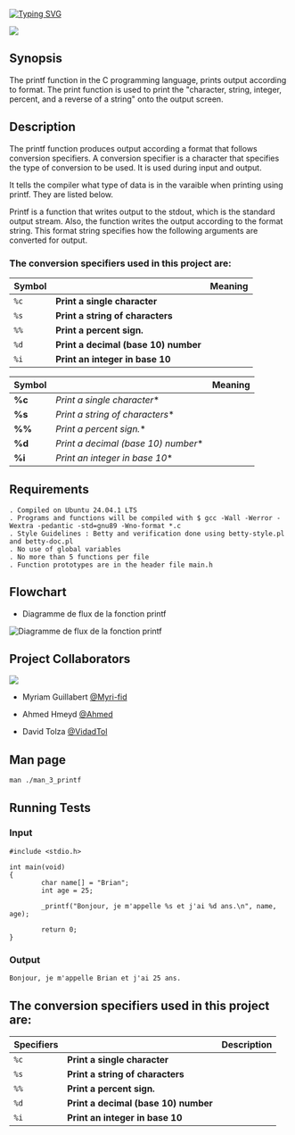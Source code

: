 

[![Typing SVG](https://readme-typing-svg.herokuapp.com?font=Fira+Code&weight=700&size=27&pause=1000&center=true&width=700&height=62&lines=Project+Printf)](https://git.io/typing-svg)

![](https://www.commentcoder.com/static/bd7bd17f9fccb49b563e643f73bc87b3/b17f8/c-printf.jpg)



## Synopsis

The printf function in the C programming language, prints output according to format. The print function is used to print the "character, string, integer, percent, and a reverse of a string" onto the output screen.

## Description
The printf function produces output according a format that follows conversion specifiers. A conversion specifier is a character that specifies the type of conversion to be used. It is used during input and output.

It tells the compiler what type of data is in the varaible when printing using printf. They are listed below.

Printf is a function that writes output to the stdout, which is the standard output stream. Also, the function writes the output according to the format string. This format string specifies how the following arguments are converted for output.

### The conversion specifiers used in this project are:

| Symbol || Meaning|
| :-------- | :------- | :-------------------------------- |
| `%c`      |  **Print a single character** |
| `%s`      |  **Print a string of characters** |
| `%%`      |  **Print a percent sign.** |
| `%d`      |  **Print a decimal (base 10) number** |
| `%i`      |  **Print an integer in base 10** |


| Symbol ||Meaning|
| :-------- | :------- | :-------------------------------- |
| **%c**    |  *Print a single character** |
| **%s**    |  *Print a string of characters** |
| **%%**    |  *Print a percent sign.** |
| **%d**    |  *Print a decimal (base 10) number** |
| **%i**    |  *Print an integer in base 10** |


## Requirements

    . Compiled on Ubuntu 24.04.1 LTS
    . Programs and functions will be compiled with $ gcc -Wall -Werror -Wextra -pedantic -std=gnu89 -Wno-format *.c
    . Style Guidelines : Betty and verification done using betty-style.pl and betty-doc.pl
    . No use of global variables
    . No more than 5 functions per file
    . Function prototypes are in the header file main.h

## Flowchart
- Diagramme de flux de la fonction printf

![Diagramme de flux de la fonction printf](https://i.imgur.com/lX1fkb7.png)


## Project Collaborators

![](https://flat-badgen.vercel.app/badge/icon/github?icon=github&label)

- Myriam Guillabert [@Myri-fid](https://github.com/Myri-fid)

- Ahmed Hmeyd [@Ahmed](https://github.com/hmeyd)

- David Tolza [@VidadTol](https://www.github.com/VidadTol)

## Man page
```
man ./man_3_printf
```
## Running Tests

### Input
```
#include <stdio.h> 

int main(void) 
{ 
        char name[] = "Brian";
        int age = 25; 

        _printf("Bonjour, je m'appelle %s et j'ai %d ans.\n", name, age);

        return 0; 
}
```
### Output
```
Bonjour, je m'appelle Brian et j'ai 25 ans.
```

## The conversion specifiers used in this project are:


| Specifiers || Description|
| :-------- | :------- | :-------------------------------- |
| `%c`      |  **Print a single character** |
| `%s`      |  **Print a string of characters** |
| `%%`      |  **Print a percent sign.** |
| `%d`      |  **Print a decimal (base 10) number** |
| `%i`      |  **Print an integer in base 10** |
